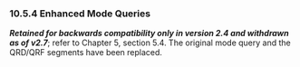 ### 10.5.4 Enhanced Mode Queries

**_Retained for backwards compatibility only in version 2.4 and withdrawn as of v2.7_**; refer to Chapter 5, section 5.4. The original mode query and the QRD/QRF segments have been replaced.
